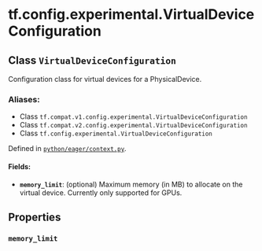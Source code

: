 <div itemscope itemtype="http://developers.google.com/ReferenceObject">
<meta itemprop="name" content="tf.config.experimental.VirtualDeviceConfiguration" />
<meta itemprop="path" content="Stable" />
<meta itemprop="property" content="memory_limit"/>
</div>

# tf.config.experimental.VirtualDeviceConfiguration

## Class `VirtualDeviceConfiguration`

Configuration class for virtual devices for a PhysicalDevice.



### Aliases:

* Class `tf.compat.v1.config.experimental.VirtualDeviceConfiguration`
* Class `tf.compat.v2.config.experimental.VirtualDeviceConfiguration`
* Class `tf.config.experimental.VirtualDeviceConfiguration`



Defined in [`python/eager/context.py`](/code/stable/tensorflow/python/eager/context.py).

<!-- Placeholder for "Used in" -->


#### Fields:


* <b>`memory_limit`</b>: (optional) Maximum memory (in MB) to allocate on the virtual
  device. Currently only supported for GPUs.

## Properties

<h3 id="memory_limit"><code>memory_limit</code></h3>






